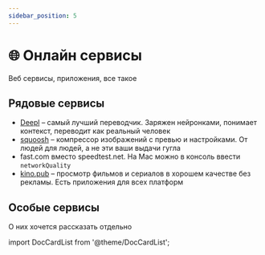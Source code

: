 ```yaml
---
sidebar_position: 5
---
```


# 🌐 Онлайн сервисы

Веб сервисы, приложения, все такое

## Рядовые сервисы

- [Deepl](https://deepl.com) – самый лучший переводчик. Заряжен нейронками, понимает контекст, переводит как реальный человек
- [squoosh](https://squoosh.app) – компрессор изображений с превью и настройками. От людей для людей, а не эти ваши выдачи гугла
- fast.com вместо speedtest.net. На Mac можно в консоль ввести `networkQuality`
- [kino.pub](https://kino.pub) – просмотр фильмов и сериалов в хорошем качестве без рекламы. Есть приложения для всех платформ

## Особые сервисы

О них хочется рассказать отдельно

import DocCardList from '@theme/DocCardList';

<DocCardList />
